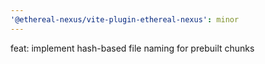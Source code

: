 ```yaml
---
'@ethereal-nexus/vite-plugin-ethereal-nexus': minor
---
```


feat: implement hash-based file naming for prebuilt chunks
